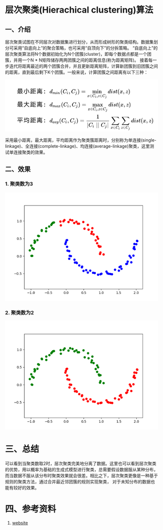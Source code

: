 # 层次聚类(Hierachical clustering)算法
## 一、介绍
层次聚类试图在不同层次对数据集进行划分，从而形成树形的聚类结构。数据集划分可采用“自底向上”的聚合策略，也可采用“自顶向下”的分拆策略。
“自底向上”的层次聚类算法将N个数据初始化为N个团簇(cluster)，即每个数据点都是一个团簇，并用一个N * N矩阵储存两两团簇之间的距离信息(称为距离矩阵)。
接着每一步迭代将距离最近的两个团簇合并，并且更新距离矩阵，计算新团簇到旧团簇之间的距离，直到最后剩下K个团簇。一般来说，计算团簇之间距离有以下三种：

![HC distances](../resources/Hierachical_clustering/HC_distance.jpg)

采用最小距离，最大距离，平均距离作为聚类簇距离时，分别称为单连接(single-linkage)、全连接(complete-linkage)、均连接(average-linkage)聚类，这里测试单连接聚类的效果。


## 二、效果
### 1. 聚类数为3

![HC_3.png](../result/Hierachical_clustering/HC_3.png)

### 2. 聚类数为2

![HC_2.png](../result/Hierachical_clustering/HC_2.png)

# 三、总结
可以看到当聚类数取2时，层次聚类完美地分离了数据。这里也可以看到层次聚类的优势，用以概率为基础的生成式模型进行聚类，总需要假设数据服从某种分布，
而当数据不服从该分布时聚类效果就会很差。相比之下，层次聚类更像是一种基于规则的聚类方法，通过合并最近邻团簇的规则实现聚类，
对于未知分布的数据也能有较好的效果。


# 四、参考资料
1. [website](https://baike.baidu.com/item/%E5%B1%82%E6%AC%A1%E8%81%9A%E7%B1%BB)
